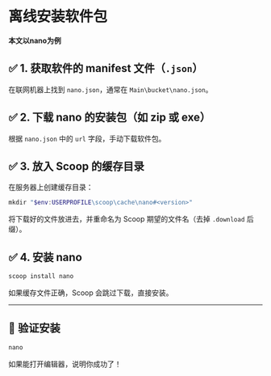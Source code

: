 # 离线安装软件包

**本文以nano为例**

## ✅ 1. 获取软件的 manifest 文件（`.json`）

在联网机器上找到 `nano.json`，通常在 `Main\bucket\nano.json`。

## ✅ 2. 下载 nano 的安装包（如 zip 或 exe）

根据 `nano.json` 中的 `url` 字段，手动下载软件包。

## ✅ 3. 放入 Scoop 的缓存目录

在服务器上创建缓存目录：

```powershell
mkdir "$env:USERPROFILE\scoop\cache\nano#<version>"
```

将下载好的文件放进去，并重命名为 Scoop 期望的文件名（去掉 `.download` 后缀）。

## ✅ 4. 安装 nano

```powershell
scoop install nano
```

如果缓存文件正确，Scoop 会跳过下载，直接安装。

---

## 🧪 验证安装

```powershell
nano
```

如果能打开编辑器，说明你成功了！
